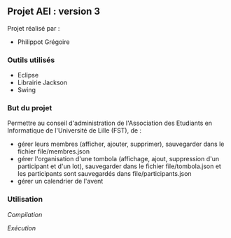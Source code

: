 Projet AEI : version 3
----------------------

Projet réalisé par :
  * Philippot Grégoire

### Outils utilisés

  * Eclipse
  * Librairie Jackson
  * Swing

### But du projet

Permettre au conseil d'administration de l'Association des Etudiants en Informatique de l'Université de Lille (FST), de :
  * gérer leurs membres (afficher, ajouter, supprimer), sauvegarder dans le fichier file/membres.json
  * gérer l'organisation d'une tombola (affichage, ajout, suppression d'un participant et d'un lot), sauvegarder dans le fichier file/tombola.json et les participants sont sauvegardés dans file/participants.json
  * gérer un calendrier de l'avent

### Utilisation

*Compilation*

*Exécution*

